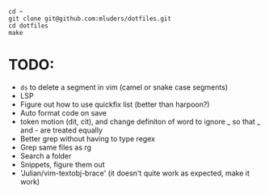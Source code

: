 ```
cd ~
git clone git@github.com:mluders/dotfiles.git
cd dotfiles
make
```

# TODO:

* `ds` to delete a segment in vim (camel or snake case segments)
* LSP
* Figure out how to use quickfix list (better than harpoon?)
* Auto format code on save
* token motion (dit, cit), and change definiton of word to ignore _ so that _ and - are treated equally
* Better grep without having to type regex
* Grep same files as rg
* Search a folder
* Snippets, figure them out
* 'Julian/vim-textobj-brace' (it doesn't quite work as expected, make it work)

